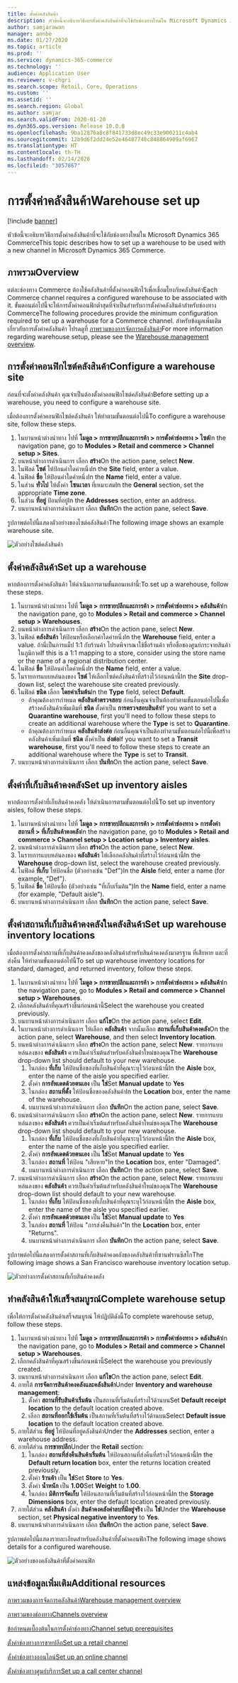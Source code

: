 ```yaml
---
title: ตั้งค่าคลังสินค้า
description: หัวข้อนี้จะอธิบายวิธีการตั้งค่าคลังสินค้าที่จะใช้กับช่องทางใหม่ใน Microsoft Dynamics 365 Commerce
author: samjarawan
manager: annbe
ms.date: 01/27/2020
ms.topic: article
ms.prod: ''
ms.service: dynamics-365-commerce
ms.technology: ''
audience: Application User
ms.reviewer: v-chgri
ms.search.scope: Retail, Core, Operations
ms.custom: ''
ms.assetid: ''
ms.search.region: Global
ms.author: samjar
ms.search.validFrom: 2020-01-20
ms.dyn365.ops.version: Release 10.0.8
ms.openlocfilehash: 9ba12876a8c8f841733d8ec49c33e900211c4ab4
ms.sourcegitcommit: 12b9d6f2dd24e52e46487748c848864909af6967
ms.translationtype: HT
ms.contentlocale: th-TH
ms.lasthandoff: 02/14/2020
ms.locfileid: "3057867"
---
```

# <a name="warehouse-set-up"></a><span data-ttu-id="ddb20-103">การตั้งค่าคลังสินค้า</span><span class="sxs-lookup"><span data-stu-id="ddb20-103">Warehouse set up</span></span>


[!include [banner](includes/banner.md)]

<span data-ttu-id="ddb20-104">หัวข้อนี้จะอธิบายวิธีการตั้งค่าคลังสินค้าที่จะใช้กับช่องทางใหม่ใน Microsoft Dynamics 365 Commerce</span><span class="sxs-lookup"><span data-stu-id="ddb20-104">This topic describes how to set up a warehouse to be used with a new channel in Microsoft Dynamics 365 Commerce.</span></span>

## <a name="overview"></a><span data-ttu-id="ddb20-105">ภาพรวม</span><span class="sxs-lookup"><span data-stu-id="ddb20-105">Overview</span></span>

<span data-ttu-id="ddb20-106">แต่ละช่องทาง Commerce ต้องใช้คลังสินค้าที่ตั้งค่าคอนฟิกไว้เพื่อเชื่อมโยงกับคลังสินค้า</span><span class="sxs-lookup"><span data-stu-id="ddb20-106">Each Commerce channel requires a configured warehouse to be associated with it.</span></span> <span data-ttu-id="ddb20-107">ขั้นตอนต่อไปนี้จะให้การตั้งค่าคอนฟิกต่ำสุดที่จำเป็นสำหรับการตั้งค่าคลังสินค้าสำหรับช่องทาง Commerce</span><span class="sxs-lookup"><span data-stu-id="ddb20-107">The following procedures provide the minimum configuration required to set up a warehouse for a Commerce channel.</span></span> <span data-ttu-id="ddb20-108">สำหรับข้อมูลเพิ่มเติมเกี่ยวกับการตั้งค่าคลังสินค้า โปรดดูที่ [ภาพรวมของการจัดการคลังสินค้า](https://docs.microsoft.com/en-us/dynamics365/supply-chain/warehousing/warehouse-management-overview)</span><span class="sxs-lookup"><span data-stu-id="ddb20-108">For more information regarding warehouse setup, please see the [Warehouse management overview](https://docs.microsoft.com/en-us/dynamics365/supply-chain/warehousing/warehouse-management-overview).</span></span>

## <a name="configure-a-warehouse-site"></a><span data-ttu-id="ddb20-109">การตั้งค่าคอนฟิกไซต์คลังสินค้า</span><span class="sxs-lookup"><span data-stu-id="ddb20-109">Configure a warehouse site</span></span>

<span data-ttu-id="ddb20-110">ก่อนที่จะตั้งค่าคลังสินค้า คุณจำเป็นต้องตั้งค่าคอนฟิกไซต์คลังสินค้า</span><span class="sxs-lookup"><span data-stu-id="ddb20-110">Before setting up a warehouse, you need to configure a warehouse site.</span></span>

<span data-ttu-id="ddb20-111">เมื่อต้องการตั้งค่าคอนฟิกไซต์คลังสินค้า ให้ทำตามขั้นตอนต่อไปนี้</span><span class="sxs-lookup"><span data-stu-id="ddb20-111">To configure a warehouse site, follow these steps.</span></span>

1. <span data-ttu-id="ddb20-112">ในบานหน้าต่างนำทาง ไปที่ **โมดูล \> การขายปลีกและการค้า \> การตั้งค่าช่องทาง \> ไซต์**</span><span class="sxs-lookup"><span data-stu-id="ddb20-112">In the navigation pane, go to **Modules \> Retail and commerce \> Channel setup \> Sites**.</span></span>
1. <span data-ttu-id="ddb20-113">บนหน้าต่างการดำเนินการ เลือก **สร้าง**</span><span class="sxs-lookup"><span data-stu-id="ddb20-113">On the action pane, select **New**.</span></span>
1. <span data-ttu-id="ddb20-114">ในฟิลด์ **ไซต์** ให้ป้อนค่าใดค่าหนึ่ง</span><span class="sxs-lookup"><span data-stu-id="ddb20-114">In the **Site** field, enter a value.</span></span>
1. <span data-ttu-id="ddb20-115">ในฟิลด์ **ชื่อ** ให้ป้อนค่าใดค่าหนึ่ง</span><span class="sxs-lookup"><span data-stu-id="ddb20-115">In the **Name** field, enter a value.</span></span>
1. <span data-ttu-id="ddb20-116">ในส่วน **ทั่วไป** ให้ตั้งค่า **โซนเวลา** ที่เหมาะสม</span><span class="sxs-lookup"><span data-stu-id="ddb20-116">In the **General** section, set the appropriate **Time zone**.</span></span>
1. <span data-ttu-id="ddb20-117">ในส่วน **ที่อยู่** ป้อนที่อยู่</span><span class="sxs-lookup"><span data-stu-id="ddb20-117">In the **Addresses** section, enter an address.</span></span>
1. <span data-ttu-id="ddb20-118">บนบานหน้าต่างการดำเนินการ เลือก **บันทึก**</span><span class="sxs-lookup"><span data-stu-id="ddb20-118">On the action pane, select **Save**.</span></span>

<span data-ttu-id="ddb20-119">รูปภาพต่อไปนี้แสดงตัวอย่างของไซต์คลังสินค้า</span><span class="sxs-lookup"><span data-stu-id="ddb20-119">The following image shows an example warehouse site.</span></span>

![ตัวอย่างไซต์คลังสินค้า](media/warehouse-site.png)

## <a name="set-up-a-warehouse"></a><span data-ttu-id="ddb20-121">ตั้งค่าคลังสินค้า</span><span class="sxs-lookup"><span data-stu-id="ddb20-121">Set up a warehouse</span></span>

<span data-ttu-id="ddb20-122">หากต้องการตั้งค่าคลังสินค้า ให้ดำเนินการตามขั้นตอนเหล่านี้:</span><span class="sxs-lookup"><span data-stu-id="ddb20-122">To set up a warehouse, follow these steps.</span></span>

1. <span data-ttu-id="ddb20-123">ในบานหน้าต่างนำทาง ไปที่ **โมดูล \> การขายปลีกและการค้า \> การตั้งค่าช่องทาง \> คลังสินค้า**</span><span class="sxs-lookup"><span data-stu-id="ddb20-123">In the navigation pane, go to **Modules \> Retail and commerce \> Channel setup \> Warehouses**.</span></span>
1. <span data-ttu-id="ddb20-124">บนหน้าต่างการดำเนินการ เลือก **สร้าง**</span><span class="sxs-lookup"><span data-stu-id="ddb20-124">On the action pane, select **New**.</span></span>
1. <span data-ttu-id="ddb20-125">ในฟิลด์ **คลังสินค้า** ให้ป้อนหรือเลือกค่าใดค่าหนึ่ง</span><span class="sxs-lookup"><span data-stu-id="ddb20-125">In the **Warehouse** field, enter a value.</span></span>  <span data-ttu-id="ddb20-126">ถ้านี่เป็นการแม็ป 1:1 กับร้านค้า โปรดพิจารณาใช้ชื่อร้านค้า หรือชื่อของศูนย์กระจายสินค้าในภูมิภาค</span><span class="sxs-lookup"><span data-stu-id="ddb20-126">If this is a 1:1 mapping to a store, consider using the store name or the name of a regional distribution center.</span></span>
1. <span data-ttu-id="ddb20-127">ในฟิลด์ **ชื่อ** ให้ป้อนค่าใดค่าหนึ่ง</span><span class="sxs-lookup"><span data-stu-id="ddb20-127">In the **Name** field, enter a value.</span></span>
1. <span data-ttu-id="ddb20-128">ในรายการแบบหล่นลงของ **ไซต์** ให้เลือกไซต์คลังสินค้าที่สร้างไว้ก่อนหน้านี้</span><span class="sxs-lookup"><span data-stu-id="ddb20-128">In the **Site** drop-down list, select the warehouse site created previously.</span></span>
1. <span data-ttu-id="ddb20-129">ในฟิลด์ **ชนิด** เลือก **โดยค่าเริ่มต้น**</span><span class="sxs-lookup"><span data-stu-id="ddb20-129">In the **Type** field, select **Default**.</span></span>
    - <span data-ttu-id="ddb20-130">ถ้าคุณต้องการกำหนด **คลังสินค้าตรวจสอบ** ก่อนอื่นคุณจำเป็นต้องทำตามขั้นตอนต่อไปนี้เพื่อสร้างคลังสินค้าเพิ่มเติมที่ **ชนิด** ตั้งค่าเป็น **การตรวจสอบสินค้า**</span><span class="sxs-lookup"><span data-stu-id="ddb20-130">If you want to set a **Quarantine warehouse**, first you'll need to follow these steps to create an additional warehouse where the **Type** is set to **Quarantine**.</span></span>
    - <span data-ttu-id="ddb20-131">ถ้าคุณต้องการกำหนด **คลังสินค้าส่งต่อ** ก่อนอื่นคุณจำเป็นต้องทำตามขั้นตอนต่อไปนี้เพื่อสร้างคลังสินค้าเพิ่มเติมที่ **ชนิด** ตั้งค่าเป็น **ส่งต่อ**</span><span class="sxs-lookup"><span data-stu-id="ddb20-131">If you want to set a **Transit warehouse**, first you'll need to follow these steps to create an additional warehouse where the **Type** is set to **Transit**.</span></span>
1. <span data-ttu-id="ddb20-132">บนบานหน้าต่างการดำเนินการ เลือก **บันทึก**</span><span class="sxs-lookup"><span data-stu-id="ddb20-132">On the action pane, select **Save**.</span></span>

## <a name="set-up-inventory-aisles"></a><span data-ttu-id="ddb20-133">ตั้งค่าที่เก็บสินค้าคงคลัง</span><span class="sxs-lookup"><span data-stu-id="ddb20-133">Set up inventory aisles</span></span>

<span data-ttu-id="ddb20-134">หากต้องการตั้งค่าที่เก็บสินค้าคงคลัง ให้ดำเนินการตามขั้นตอนต่อไปนี้</span><span class="sxs-lookup"><span data-stu-id="ddb20-134">To set up inventory aisles, follow these steps.</span></span>

1. <span data-ttu-id="ddb20-135">ในบานหน้าต่างนำทาง ไปที่ **โมดูล \> การขายปลีกและการค้า \> การตั้งค่าช่องทาง \> การตั้งค่าสถานที่ \> ที่เก็บสินค้าคงคลัง**</span><span class="sxs-lookup"><span data-stu-id="ddb20-135">In the navigation pane, go to **Modules \> Retail and commerce \> Channel setup \> Location setup \> Inventory aisles**.</span></span>
1. <span data-ttu-id="ddb20-136">บนหน้าต่างการดำเนินการ เลือก **สร้าง**</span><span class="sxs-lookup"><span data-stu-id="ddb20-136">On the action pane, select **New**.</span></span>
1. <span data-ttu-id="ddb20-137">ในรายการแบบหล่นลงของ **คลังสินค้า** ให้เลือกคลังสินค้าที่สร้างไว้ก่อนหน้านี้</span><span class="sxs-lookup"><span data-stu-id="ddb20-137">In the **Warehouse** drop-down list, select the warehouse created previously.</span></span>
1. <span data-ttu-id="ddb20-138">ในฟิลด์ **ที่เก็บ** ให้ป้อนชื่อ (ตัวอย่างเช่น "Def")</span><span class="sxs-lookup"><span data-stu-id="ddb20-138">In the **Aisle** field, enter a name (for example, "Def").</span></span>
1. <span data-ttu-id="ddb20-139">ในฟิลด์ **ชื่อ** ให้ป้อนชื่อ (ตัวอย่างเช่น "ที่เก็บเริ่มต้น")</span><span class="sxs-lookup"><span data-stu-id="ddb20-139">In the **Name** field, enter a name (for example, "Default aisle").</span></span>
1. <span data-ttu-id="ddb20-140">บนบานหน้าต่างการดำเนินการ เลือก **บันทึก**</span><span class="sxs-lookup"><span data-stu-id="ddb20-140">On the action pane, select **Save**.</span></span>

## <a name="set-up-warehouse-inventory-locations"></a><span data-ttu-id="ddb20-141">ตั้งค่าสถานที่เก็บสินค้าคงคลังในคลังสินค้า</span><span class="sxs-lookup"><span data-stu-id="ddb20-141">Set up warehouse inventory locations</span></span>

<span data-ttu-id="ddb20-142">เมื่อต้องการตั้งค่าสถานที่เก็บสินค้าคงคลังของคลังสินค้าสำหรับสินค้าคงคลังมาตรฐาน ที่เสียหาย และที่ส่งคืน ให้ทำตามขั้นตอนต่อไปนี้</span><span class="sxs-lookup"><span data-stu-id="ddb20-142">To set up warehouse inventory locations for standard, damaged, and returned inventory, follow these steps.</span></span>

1. <span data-ttu-id="ddb20-143">ในบานหน้าต่างนำทาง ไปที่ **โมดูล \> การขายปลีกและการค้า \> การตั้งค่าช่องทาง \> คลังสินค้า**</span><span class="sxs-lookup"><span data-stu-id="ddb20-143">In the navigation pane, go to **Modules \> Retail and commerce \> Channel setup \> Warehouses**.</span></span>
1. <span data-ttu-id="ddb20-144">เลือกคลังสินค้าที่คุณสร้างขึ้นก่อนหน้านี้</span><span class="sxs-lookup"><span data-stu-id="ddb20-144">Select the warehouse you created previously.</span></span>
1. <span data-ttu-id="ddb20-145">บนบานหน้าต่างการดำเนินการ เลือก **แก้ไข**</span><span class="sxs-lookup"><span data-stu-id="ddb20-145">On the action pane, select **Edit**.</span></span>
1. <span data-ttu-id="ddb20-146">ในบานหน้าต่างการดำเนินการ ให้เลือก **คลังสินค้า** จากนั้นเลือก **สถานที่เก็บสินค้าคงคลัง**</span><span class="sxs-lookup"><span data-stu-id="ddb20-146">On the action pane, select **Warehouse**, and then select **Inventory location**.</span></span>
1. <span data-ttu-id="ddb20-147">บนหน้าต่างการดำเนินการ เลือก **สร้าง**</span><span class="sxs-lookup"><span data-stu-id="ddb20-147">On the action pane, select **New**.</span></span> <span data-ttu-id="ddb20-148">รายการแบบหล่นลงของ **คลังสินค้า** ควรเป็นค่าเริ่มต้นสำหรับคลังสินค้าใหม่ของคุณ</span><span class="sxs-lookup"><span data-stu-id="ddb20-148">The **Warehouse** drop-down list should default to your new warehouse.</span></span>
    1. <span data-ttu-id="ddb20-149">ในกล่อง **ที่เก็บ** ให้ป้อนชื่อของที่เก็บสินค้าที่คุณระบุไว้ก่อนหน้านี้</span><span class="sxs-lookup"><span data-stu-id="ddb20-149">In the **Aisle** box, enter the name of the aisle you specified earlier.</span></span> 
    1. <span data-ttu-id="ddb20-150">ตั้งค่า **การอัพเดตด้วยตนเอง** เป็น **ใช่**</span><span class="sxs-lookup"><span data-stu-id="ddb20-150">Set **Manual update** to **Yes**</span></span>
    1. <span data-ttu-id="ddb20-151">ในกล่อง **สถานที่ตั้ง** ให้ป้อนชื่อของคลังสินค้า</span><span class="sxs-lookup"><span data-stu-id="ddb20-151">In the **Location** box, enter the name of the warehouse.</span></span>
    1. <span data-ttu-id="ddb20-152">บนบานหน้าต่างการดำเนินการ เลือก **บันทึก**</span><span class="sxs-lookup"><span data-stu-id="ddb20-152">On the action pane, select **Save**.</span></span>
 1. <span data-ttu-id="ddb20-153">บนหน้าต่างการดำเนินการ เลือก **สร้าง**</span><span class="sxs-lookup"><span data-stu-id="ddb20-153">On the action pane, select **New**.</span></span>  <span data-ttu-id="ddb20-154">รายการแบบหล่นลงของ **คลังสินค้า** ควรเป็นค่าเริ่มต้นสำหรับคลังสินค้าใหม่ของคุณ</span><span class="sxs-lookup"><span data-stu-id="ddb20-154">The **Warehouse** drop-down list should default to your new warehouse.</span></span>
    1. <span data-ttu-id="ddb20-155">ในกล่อง **ที่เก็บ** ให้ป้อนชื่อของที่เก็บสินค้าที่คุณระบุไว้ก่อนหน้านี้</span><span class="sxs-lookup"><span data-stu-id="ddb20-155">In the **Aisle** box, enter the name of the aisle you specified earlier.</span></span>  
    1. <span data-ttu-id="ddb20-156">ตั้งค่า **การอัพเดตด้วยตนเอง** เป็น **ใช่**</span><span class="sxs-lookup"><span data-stu-id="ddb20-156">Set **Manual update** to **Yes**</span></span>
    1. <span data-ttu-id="ddb20-157">ในกล่อง **สถานที่** ให้ป้อน "เสียหาย"</span><span class="sxs-lookup"><span data-stu-id="ddb20-157">In the **Location** box, enter "Damaged".</span></span>
    1. <span data-ttu-id="ddb20-158">บนบานหน้าต่างการดำเนินการ เลือก **บันทึก**</span><span class="sxs-lookup"><span data-stu-id="ddb20-158">On the action pane, select **Save**.</span></span>
 1. <span data-ttu-id="ddb20-159">บนหน้าต่างการดำเนินการ เลือก **สร้าง**</span><span class="sxs-lookup"><span data-stu-id="ddb20-159">On the action pane, select **New**.</span></span>  <span data-ttu-id="ddb20-160">รายการแบบหล่นลงของ **คลังสินค้า** ควรเป็นค่าเริ่มต้นสำหรับคลังสินค้าใหม่ของคุณ</span><span class="sxs-lookup"><span data-stu-id="ddb20-160">The **Warehouse** drop-down list should default to your new warehouse.</span></span>
    1. <span data-ttu-id="ddb20-161">ในกล่อง **ที่เก็บ** ให้ป้อนชื่อของที่เก็บสินค้าที่คุณระบุไว้ก่อนหน้านี้</span><span class="sxs-lookup"><span data-stu-id="ddb20-161">In the **Aisle** box, enter the name of the aisle you specified earlier.</span></span> 
    1. <span data-ttu-id="ddb20-162">ตั้งค่า **การอัพเดตด้วยตนเอง** เป็น **ใช่**</span><span class="sxs-lookup"><span data-stu-id="ddb20-162">Set **Manual update** to **Yes**</span></span>
    1. <span data-ttu-id="ddb20-163">ในกล่อง **สถานที่** ให้ป้อน "การส่งคืนสินค้า"</span><span class="sxs-lookup"><span data-stu-id="ddb20-163">In the **Location** box, enter "Returns".</span></span>
    1. <span data-ttu-id="ddb20-164">บนบานหน้าต่างการดำเนินการ เลือก **บันทึก**</span><span class="sxs-lookup"><span data-stu-id="ddb20-164">On the action pane, select **Save**.</span></span>
    
<span data-ttu-id="ddb20-165">รูปภาพต่อไปนี้แสดงการตั้งค่าสถานที่เก็บสินค้าคงคลังของคลังสินค้าที่ซานฟรานซิสโก</span><span class="sxs-lookup"><span data-stu-id="ddb20-165">The following image shows a San Francisco warehouse inventory location setup.</span></span>

![ตัวอย่างการตั้งค่าสถานที่เก็บสินค้าคงคลัง](media/warehouse-inventory-locations.png)
    
## <a name="complete-warehouse-setup"></a><span data-ttu-id="ddb20-167">ทำคลังสินค้าให้เสร็จสมบูรณ์</span><span class="sxs-lookup"><span data-stu-id="ddb20-167">Complete warehouse setup</span></span>

<span data-ttu-id="ddb20-168">เพื่อให้การตั้งค่าคลังสินค้าเสร็จสมบูรณ์ ให้ปฏิบัติดังนี้</span><span class="sxs-lookup"><span data-stu-id="ddb20-168">To complete warehouse setup, follow these steps.</span></span>

1. <span data-ttu-id="ddb20-169">ในบานหน้าต่างนำทาง ไปที่ **โมดูล \> การขายปลีกและการค้า \> การตั้งค่าช่องทาง \> คลังสินค้า**</span><span class="sxs-lookup"><span data-stu-id="ddb20-169">In the navigation pane, go to **Modules \> Retail and commerce \> Channel setup \> Warehouses**.</span></span>
1. <span data-ttu-id="ddb20-170">เลือกคลังสินค้าที่คุณสร้างขึ้นก่อนหน้านี้</span><span class="sxs-lookup"><span data-stu-id="ddb20-170">Select the warehouse you previously created.</span></span>
1. <span data-ttu-id="ddb20-171">บนบานหน้าต่างการดำเนินการ เลือก **แก้ไข**</span><span class="sxs-lookup"><span data-stu-id="ddb20-171">On the action pane, select **Edit**.</span></span>
1. <span data-ttu-id="ddb20-172">ภายใต้ **การจัดการสินค้าคงคลังและคลังสินค้า**</span><span class="sxs-lookup"><span data-stu-id="ddb20-172">Under **Inventory and warehouse management**:</span></span>
    1. <span data-ttu-id="ddb20-173">ตั้งค่า **สถานที่รับสินค้าเริ่มต้น** เป็นสถานที่เริ่มต้นที่สร้างไว้ด้านบน</span><span class="sxs-lookup"><span data-stu-id="ddb20-173">Set **Default receipt location** to the default location created above.</span></span>
    1. <span data-ttu-id="ddb20-174">เลือก **สถานที่ออกใช้เริ่มต้น** เป็นสถานที่เริ่มต้นที่สร้างไว้ด้านบน</span><span class="sxs-lookup"><span data-stu-id="ddb20-174">Select **Default issue location** to the default location created above.</span></span>
1. <span data-ttu-id="ddb20-175">ภายใต้ส่วน **ที่อยู่** ให้ป้อนที่อยู่คลังสินค้า</span><span class="sxs-lookup"><span data-stu-id="ddb20-175">Under the **Addresses** section, enter a warehouse address.</span></span>
1. <span data-ttu-id="ddb20-176">ภายใต้ส่วน **การขายปลีก**</span><span class="sxs-lookup"><span data-stu-id="ddb20-176">Under the **Retail** section:</span></span> 
    1. <span data-ttu-id="ddb20-177">ในกล่อง **สถานที่ส่งคืนสินค้าเริ่มต้น** ให้ป้อนสถานที่ส่งคืนที่สร้างไว้ก่อนหน้านี้</span><span class="sxs-lookup"><span data-stu-id="ddb20-177">In the **Default return location** box, enter the returns location created previously.</span></span>
    1. <span data-ttu-id="ddb20-178">ตั้งค่า **ร้านค้า** เป็น **ใช่**</span><span class="sxs-lookup"><span data-stu-id="ddb20-178">Set **Store** to **Yes**.</span></span>
    1. <span data-ttu-id="ddb20-179">ตั้งค่า **น้ำหนัก** เป็น **1.00**</span><span class="sxs-lookup"><span data-stu-id="ddb20-179">Set **Weight** to **1.00**.</span></span> 
    1. <span data-ttu-id="ddb20-180">ในกล่อง **มิติการจัดเก็บ** ให้ป้อนสถานที่เริ่มต้นที่สร้างไว้ก่อนหน้านี้</span><span class="sxs-lookup"><span data-stu-id="ddb20-180">In the **Storage Dimensions** box, enter the default location created previously.</span></span>
1. <span data-ttu-id="ddb20-181">ภายใต้ส่วน **คลังสินค้า** ตั้งค่า **สินค้าคงคลังค่าลบที่มีอยู่จริง** เป็น **ใช่**</span><span class="sxs-lookup"><span data-stu-id="ddb20-181">Under the **Warehouse** section, set **Physical negative inventory** to **Yes**.</span></span>
1. <span data-ttu-id="ddb20-182">บนบานหน้าต่างการดำเนินการ เลือก **บันทึก**</span><span class="sxs-lookup"><span data-stu-id="ddb20-182">On the action pane, select **Save**.</span></span>

<span data-ttu-id="ddb20-183">รูปภาพต่อไปนี้แสดงรายละเอียดสำหรับคลังสินค้าที่ตั้งค่าคอนฟิก</span><span class="sxs-lookup"><span data-stu-id="ddb20-183">The following image shows details for a configured warehouse.</span></span>

![ตัวอย่างของคลังสินค้าที่ตั้งค่าคอนฟิก](media/warehouse-sample.png)

## <a name="additional-resources"></a><span data-ttu-id="ddb20-185">แหล่งข้อมูลเพิ่มเติม</span><span class="sxs-lookup"><span data-stu-id="ddb20-185">Additional resources</span></span>

[<span data-ttu-id="ddb20-186">ภาพรวมของการจัดการคลังสินค้า</span><span class="sxs-lookup"><span data-stu-id="ddb20-186">Warehouse management overview</span></span>](https://docs.microsoft.com/en-us/dynamics365/supply-chain/warehousing/warehouse-management-overview)

[<span data-ttu-id="ddb20-187">ภาพรวมของช่องทาง</span><span class="sxs-lookup"><span data-stu-id="ddb20-187">Channels overview</span></span>](channels-overview.md)

[<span data-ttu-id="ddb20-188">ข้อกำหนดเบื้องต้นในการตั้งค่าช่องทาง</span><span class="sxs-lookup"><span data-stu-id="ddb20-188">Channel setup prerequisites</span></span>](channels-prerequisites.md)

[<span data-ttu-id="ddb20-189">ตั้งค่าช่องทางการขายปลีก</span><span class="sxs-lookup"><span data-stu-id="ddb20-189">Set up a retail channel</span></span>](channel-setup-retail.md)
    
[<span data-ttu-id="ddb20-190">ตั้งค่าช่องทางออนไลน์</span><span class="sxs-lookup"><span data-stu-id="ddb20-190">Set up an online channel</span></span>](channel-setup-online.md)

[<span data-ttu-id="ddb20-191">ตั้งค่าช่องทางศูนย์บริการ</span><span class="sxs-lookup"><span data-stu-id="ddb20-191">Set up a call center channel</span></span>](channel-setup-callcenter.md)





